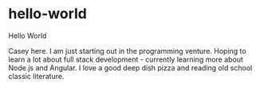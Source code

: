# hello-world

Hello World

Casey here. I am just starting out in the programming venture. Hoping to learn a lot about full stack development - currently learning more about Node.js and Angular.
I love a good deep dish pizza and reading old school classic literature.
